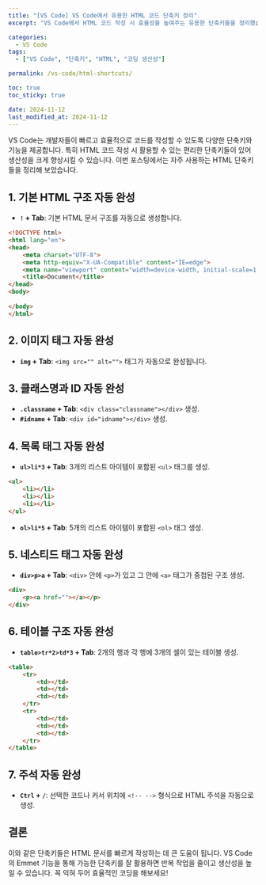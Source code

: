 ```yaml
---
title: "[VS Code] VS Code에서 유용한 HTML 코드 단축키 정리"
excerpt: "VS Code에서 HTML 코드 작성 시 효율성을 높여주는 유용한 단축키들을 정리했습니다. 빠른 코딩을 위한 다양한 단축키를 확인해 보세요."

categories:
  - VS Code
tags:
  - ["VS Code", "단축키", "HTML", "코딩 생산성"]

permalink: /vs-code/html-shortcuts/

toc: true
toc_sticky: true

date: 2024-11-12
last_modified_at: 2024-11-12
---
```


VS Code는 개발자들이 빠르고 효율적으로 코드를 작성할 수 있도록 다양한 단축키와 기능을 제공합니다. 특히 HTML 코드 작성 시 활용할 수 있는 편리한 단축키들이 있어 생산성을 크게 향상시킬 수 있습니다. 이번 포스팅에서는 자주 사용하는 HTML 단축키들을 정리해 보았습니다.

## 1. 기본 HTML 구조 자동 완성
- **`!` + Tab**: 기본 HTML 문서 구조를 자동으로 생성합니다.

```html
<!DOCTYPE html>
<html lang="en">
<head>
    <meta charset="UTF-8">
    <meta http-equiv="X-UA-Compatible" content="IE=edge">
    <meta name="viewport" content="width=device-width, initial-scale=1.0">
    <title>Document</title>
</head>
<body>
    
</body>
</html>
```

## 2. 이미지 태그 자동 완성
- **`img` + Tab**: `<img src="" alt="">` 태그가 자동으로 완성됩니다.

## 3. 클래스명과 ID 자동 완성
- **`.classname` + Tab**: `<div class="classname"></div>` 생성.
- **`#idname` + Tab**: `<div id="idname"></div>` 생성.

## 4. 목록 태그 자동 완성
- **`ul>li*3` + Tab**: 3개의 리스트 아이템이 포함된 `<ul>` 태그를 생성.

```html
<ul>
    <li></li>
    <li></li>
    <li></li>
</ul>
```

- **`ol>li*5` + Tab**: 5개의 리스트 아이템이 포함된 `<ol>` 태그 생성.

## 5. 네스티드 태그 자동 완성
- **`div>p>a` + Tab**: `<div>` 안에 `<p>`가 있고 그 안에 `<a>` 태그가 중첩된 구조 생성.

```html
<div>
    <p><a href=""></a></p>
</div>
```

## 6. 테이블 구조 자동 완성
- **`table>tr*2>td*3` + Tab**: 2개의 행과 각 행에 3개의 셀이 있는 테이블 생성.

```html
<table>
    <tr>
        <td></td>
        <td></td>
        <td></td>
    </tr>
    <tr>
        <td></td>
        <td></td>
        <td></td>
    </tr>
</table>
```

## 7. 주석 자동 완성
- **`Ctrl` + `/`**: 선택한 코드나 커서 위치에 `<!-- -->` 형식으로 HTML 주석을 자동으로 생성.

## 결론
이와 같은 단축키들은 HTML 문서를 빠르게 작성하는 데 큰 도움이 됩니다. VS Code의 Emmet 기능을 통해 가능한 단축키를 잘 활용하면 반복 작업을 줄이고 생산성을 높일 수 있습니다. 꼭 익혀 두어 효율적인 코딩을 해보세요!